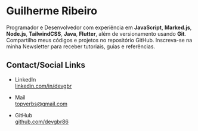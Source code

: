 # Guilherme Ribeiro

Programador e Desenvolvedor com experiência em
**JavaScript**, **Marked.js**,
**Node.js**, **TailwindCSS**, **Java**, **Flutter**,
além de versionamento usando **Git**.
Compartilho meus códigos e projetos no repositório GitHub.
Inscreva-se na minha Newsletter
para receber tutoriais, guias e referências.


 
## Contact/Social Links

- LinkedIn            
[linkedin.com/in/devgbr](https://www.linkedin.com/in/devgbr/)          
- Mail             
topverbs@gmail.com      


- GitHub     
[github.com/devgbr86](https://github.com/devgbr86)            





